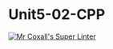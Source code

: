 # Unit5-02-CPP
[![Mr Coxall's Super Linter](https://github.com/ICS3U-Programming-JoannaK/Unit5-02-CPP/workflows/Mr%20Coxall's%20Super%20Linter/badge.svg)](https://github.com/ICS3U-Programming-JoannaK/Unit5-02-CPP/actions/)
